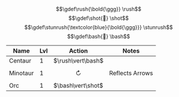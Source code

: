 
<link rel="stylesheet" href="https://cdn.jsdelivr.net/npm/katex@0.12.0/dist/katex.min.css" integrity="sha384-AfEj0r4/OFrOo5t7NnNe46zW/tFgW6x/bCJG8FqQCEo3+Aro6EYUG4+cU+KJWu/X" crossorigin="anonymous">
<script defer src="https://cdn.jsdelivr.net/npm/katex@0.12.0/dist/katex.min.js" integrity="sha384-g7c+Jr9ZivxKLnZTDUhnkOnsh30B4H0rpLUpJ4jAIKs4fnJI+sEnkvrMWph2EDg4" crossorigin="anonymous"></script>
<script defer src="https://cdn.jsdelivr.net/npm/katex@0.12.0/dist/contrib/auto-render.min.js" integrity="sha384-mll67QQFJfxn0IYznZYonOWZ644AWYC+Pt2cHqMaRhXVrursRwvLnLaebdGIlYNa" crossorigin="anonymous"></script>
<script>
  document.addEventListener("DOMContentLoaded", function() {
    renderMathInElement(document.body, {
      delimiters: [
        {left: "$$", right: "$$", display: true},
        {left: "$", right: "$", display: false},
        {left: "\\(", right: "\\)", display: false},
        {left: "\\[", right: "\\]", display: true}
      ], trust: true,
    });
  });
</script>

$$\gdef\rush{\bold{\ggg}} \rush$$
$$\gdef\shot{🏹} \shot$$
$$\gdef\stunrush{\textcolor{blue}{\bold{\ggg}}} \stunrush$$
$$\gdef\bash{🤜} \bash$$

|Name|Lvl|Action|Notes|
|---|---|---|---|
|Centaur|1|$\rush\vert\bash$|  |
|Minotaur|1|$$\circlearrowright$$|Reflects Arrows|
|Orc|1|$\bash\vert\shot$|  |

